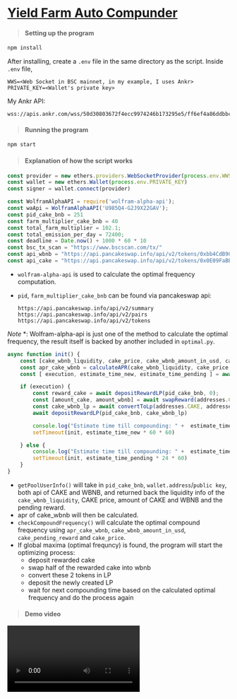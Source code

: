 # <u>Yield Farm Auto Compunder</u>

> #### Setting up the program

```bash
npm install
```

After installing, create a `.env` file in the same directory as the script. Inside `.env` file, 

```
WWS=<Web Socket in BSC mainnet, in my example, I uses Ankr>
PRIVATE_KEY=<Wallet's private key>
```

My Ankr API:

```
wss://apis.ankr.com/wss/50d30803672f4ecc9974246b173295e5/ff6ef4a86ddbbc4d098d764fd9063d6e/binance/full/main
```





> #### Running the program

```bash
npm start
```





> #### Explanation of how the script works

```javascript
const provider = new ethers.providers.WebSocketProvider(process.env.WWS);
const wallet = new ethers.Wallet(process.env.PRIVATE_KEY)
const signer = wallet.connect(provider)

const WolframAlphaAPI = require('wolfram-alpha-api');
const waApi = WolframAlphaAPI('U985Q4-G2J9X22GAV');
const pid_cake_bnb = 251
const farm_multiplier_cake_bnb = 40
const total_farm_multiplier = 102.1; 
const total_emission_per_day = 72400; 
const deadline = Date.now() + 1000 * 60 * 10
const bsc_tx_scan = "https://www.bscscan.com/tx/"
const api_wbnb = "https://api.pancakeswap.info/api/v2/tokens/0xbb4CdB9CBd36B01bD1cBaEBF2De08d9173bc095c"
const api_cake = "https://api.pancakeswap.info/api/v2/tokens/0x0E09FaBB73Bd3Ade0a17ECC321fD13a19e81cE82"

```

- `wolfram-alpha-api` is used to calculate the optimal frequency computation. 

- `pid`, `farm_multiplier_cake_bnb` can be found via pancakeswap api:

  ```
  https://api.pancakeswap.info/api/v2/summary
  https://api.pancakeswap.info/api/v2/pairs
  https://api.pancakeswap.info/api/v2/tokens
  ```

*Note* *: Wolfram-alpha-api is just one of the method to calculate the  optimal frequency, the result itself is backed by another included in `optimal.py`.



```javascript
async function init() {
    const [cake_wbnb_liquidity, cake_price, cake_wbnb_amount_in_usd, cake_pending_reward] = await getPoolUserInfo(pid_cake_bnb, wallet.address, api_cake, api_wbnb)
    const apr_cake_wbnb = calculateAPR(cake_wbnb_liquidity, cake_price, farm_multiplier_cake_bnb);
    const [ execution, estimate_time_new, estimate_time_pending ] = await checkCompoundFrequency(apr_cake_wbnb, cake_wbnb_amount_in_usd, cake_pending_reward, cake_price);

    if (execution) {
        const reward_cake = await depositRewardLP(pid_cake_bnb, 0);
        const [amount_cake, amount_wbnb] = await swapReward(addresses.CAKE, addresses.WBNB, reward_cake)
        const cake_wbnb_lp = await convertToLp(addresses.CAKE, addresses.WBNB, amount_cake, amount_wbnb)
        await depositRewardLP(pid_cake_bnb, cake_wbnb_lp)

        console.log("Estimate time till compounding: " +  estimate_time_new + " Hours")
        setTimeout(init, estimate_time_new * 60 * 60)

    } else {
        console.log("Estimate time till compounding: " +  estimate_time_pending + " Hours")
        setTimeout(init, estimate_time_pending * 24 * 60)
    }
}
```

- `getPoolUserInfo()` will take in `pid_cake_bnb`, `wallet.address`/`public key`, both api of CAKE and WBNB, and returned back the liquidity info of the `cake_wbnb_liquidity`, CAKE price, amount of CAKE and WBNB and the pending reward.
- apr of cake_wbnb will then be calculated. 
- `checkCompoundFrequency()` will calculate the optimal compound frequency using `apr_cake_wbnb`, `cake_wbnb_amount_in_usd`, `cake_pending_reward` and `cake_price`. 
- If global maxima (optimal frequncy) is found, the program will start the optimizing process:
  - deposit rewarded cake
  - swap half of the rewarded cake into wbnb
  - convert these 2 tokens in LP
  - deposit the newly created LP
  - wait for next compounding time based on the calculated optimal frequency and do the process again





> #### Demo video

<video src="/Users/eric/Desktop/Screen Recording 2022-04-15 at 9.14.42 PM.mov"></video>